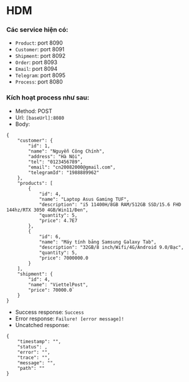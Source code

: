 # HDM
### Các service hiện có:
- `Product`: port 8090
- `Customer`: port 8091
- `Shipment`: port 8092
- `Order`: port 8093
- `Email`: port 8094
- `Telegram`: port 8095
- `Process`: port 8080
### Kích hoạt process như sau:
- Method: POST
- Url: `[baseUrl]:8080`
- Body: 
<pre><code>{
    "customer": {
        "id": 1,
        "name": "Nguyễn Công Chính",
        "address": "Hà Nội",
        "tel": "0123456789",
        "email": "cn20082000@gmail.com",
        "telegramId": "1988889962"
    },
    "products": [
        {
            "id": 4,
            "name": "Laptop Asus Gaming TUF",
            "description": "i5 11400H/8GB RAM/512GB SSD/15.6 FHD 144hz/RTX 3050 4GB/Win11/Đen",
            "quantity": 5,
            "price": 4.7E7
        },
        {
            "id": 6,
            "name": "Máy tính bảng Samsung Galaxy Tab",
            "description": "32GB/8 inch/Wifi/4G/Android 9.0/Bạc",
            "quantity": 5,
            "price": 7000000.0
        }
    ],
    "shipment": {
        "id": 4,
        "name": "ViettelPost",
        "price": 70000.0`
    }
}</code></pre>
- Success response: `Success`
- Error response: `Failure! [error message]!`
- Uncatched response: 
<pre><code>{
    "timestamp": "",
    "status": ,
    "error": "",
    "trace": "",
    "message": "",
    "path": ""
}</code></pre>